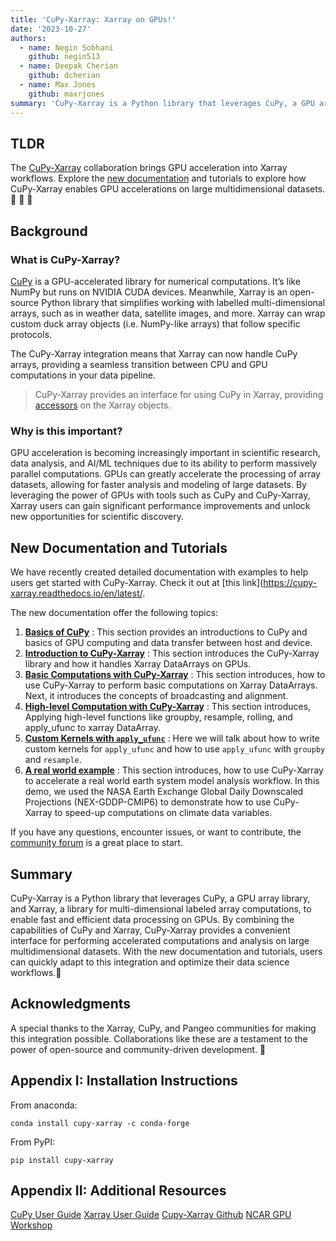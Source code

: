 ```yaml
---
title: 'CuPy-Xarray: Xarray on GPUs!'
date: '2023-10-27'
authors:
  - name: Negin Sobhani
    github: negin513
  - name: Deepak Cherian
    github: dcherian
  - name: Max Jones
    github: maxrjones
summary: 'CuPy-Xarray is a Python library that leverages CuPy, a GPU array library, and Xarray, a library for multi-dimensional labeled array computations, to enable fast and efficient data processing on GPUs.'
---
```


## TLDR

The [CuPy-Xarray](https://github.com/xarray-contrib/cupy-xarray) collaboration brings GPU acceleration into Xarray workflows. Explore the [new documentation](https://cupy-xarray.readthedocs.io/) and tutorials to explore how CuPy-Xarray enables GPU accelerations on large multidimensional datasets. 🎉 🥳 🚀

## Background

### What is CuPy-Xarray?

[CuPy](https://cupy.dev) is a GPU-accelerated library for numerical computations. It’s like NumPy but runs on NVIDIA CUDA devices. Meanwhile, Xarray is an open-source Python library that simplifies working with labelled multi-dimensional arrays, such as in weather data, satellite images, and more. Xarray can wrap custom duck array objects (i.e. NumPy-like arrays) that follow specific protocols.

The CuPy-Xarray integration means that Xarray can now handle CuPy arrays, providing a seamless transition between CPU and GPU computations in your data pipeline.

> CuPy-Xarray provides an interface for using CuPy in Xarray, providing [accessors](https://docs.xarray.dev/en/stable/internals/extending-xarray.html) on the Xarray objects.

### Why is this important?

GPU acceleration is becoming increasingly important in scientific research, data analysis, and AI/ML techniques due to its ability to perform massively parallel computations. GPUs can greatly accelerate the processing of array datasets, allowing for faster analysis and modeling of large datasets. By leveraging the power of GPUs with tools such as CuPy and CuPy-Xarray, Xarray users can gain significant performance improvements and unlock new opportunities for scientific discovery.

## New Documentation and Tutorials

We have recently created detailed documentation with examples to help users get started with CuPy-Xarray. Check it out at [this link](https://cupy-xarray.readthedocs.io/en/latest/.

The new documentation offer the following topics:

1. **[Basics of CuPy](https://cupy-xarray.readthedocs.io/source/cupy-basics.html)** : This section provides an introductions to CuPy and basics of GPU computing and data transfer between host and device.
2. **[Introduction to CuPy-Xarray](https://cupy-xarray.readthedocs.io/source/introduction.html)** : This section introduces the CuPy-Xarray library and how it handles Xarray DataArrays on GPUs.
3. **[Basic Computations with CuPy-Xarray](https://cupy-xarray.readthedocs.io/source/basic-computations.html)** : This section introduces, how to use CuPy-Xarray to perform basic computations on Xarray DataArrays. Next, it introduces the concepts of broadcasting and alignment.
4. **[High-level Computation with CuPy-Xarray](https://cupy-xarray.readthedocs.io/source/basic-computations.html#)** : This section introduces, Applying high-level functions like groupby, resample, rolling, and apply_ufunc to xarray DataArray.
5. **[Custom Kernels with `apply_ufunc`](https://cupy-xarray.readthedocs.io/source/apply-ufunc.html)** : Here we will talk about how to write custom kernels for `apply_ufunc` and how to use `apply_ufunc` with `groupby` and `resample`.
6. **[A real world example](https://cupy-xarray.readthedocs.io/source/real-example-1.html)** : This section introduces, how to use CuPy-Xarray to accelerate a real world earth system model analysis workflow. In this demo, we used the NASA Earth Exchange Global Daily Downscaled Projections (NEX-GDDP-CMIP6) to demonstrate how to use CuPy-Xarray to speed-up computations on climate data variables.

If you have any questions, encounter issues, or want to contribute, the [community forum](https://discourse.pangeo.io) is a great place to start.

## Summary

CuPy-Xarray is a Python library that leverages CuPy, a GPU array library, and Xarray, a library for multi-dimensional labeled array computations, to enable fast and efficient data processing on GPUs. By combining the capabilities of CuPy and Xarray, CuPy-Xarray provides a convenient interface for performing accelerated computations and analysis on large multidimensional datasets. With the new documentation and tutorials, users can quickly adapt to this integration and optimize their data science workflows.🚀

## Acknowledgments

A special thanks to the Xarray, CuPy, and Pangeo communities for making this integration possible. Collaborations like these are a testament to the power of open-source and community-driven development. 💪

## Appendix I: Installation Instructions

From anaconda:

```shell
conda install cupy-xarray -c conda-forge
```

From PyPI:

```shell
pip install cupy-xarray
```

## Appendix II: Additional Resources

[CuPy User Guide](https://docs.cupy.dev/en/stable/user_guide/index.html)
[Xarray User Guide](https://docs.xarray.dev/en/stable/user-guide/index.html)
[Cupy-Xarray Github](https://github.com/xarray-contrib/cupy-xarray.git)
[NCAR GPU Workshop](https://github.com/NCAR/GPU_workshop)

